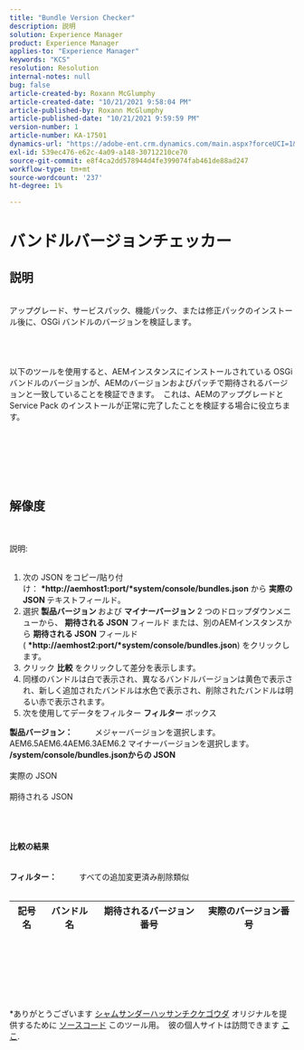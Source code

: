 ```yaml
---
title: "Bundle Version Checker"
description: 説明
solution: Experience Manager
product: Experience Manager
applies-to: "Experience Manager"
keywords: "KCS"
resolution: Resolution
internal-notes: null
bug: false
article-created-by: Roxann McGlumphy
article-created-date: "10/21/2021 9:58:04 PM"
article-published-by: Roxann McGlumphy
article-published-date: "10/21/2021 9:59:59 PM"
version-number: 1
article-number: KA-17501
dynamics-url: "https://adobe-ent.crm.dynamics.com/main.aspx?forceUCI=1&pagetype=entityrecord&etn=knowledgearticle&id=101541f5-b932-ec11-b6e5-000d3a5ba97a"
exl-id: 539ec476-e62c-4a09-a148-30712210ce70
source-git-commit: e8f4ca2dd578944d4fe399074fab461de88ad247
workflow-type: tm+mt
source-wordcount: '237'
ht-degree: 1%

---
```


# バンドルバージョンチェッカー

## 説明

<br>アップグレード、サービスパック、機能パック、または修正パックのインストール後に、OSGi バンドルのバージョンを検証します。<br><br><br><br><br>以下のツールを使用すると、AEMインスタンスにインストールされている OSGi バンドルのバージョンが、AEMのバージョンおよびパッチで期待されるバージョンと一致していることを検証できます。  これは、AEMのアップグレードと Service Pack のインストールが正常に完了したことを検証する場合に役立ちます。<br><br><br><br><br><br><br>

## 解像度

<br><br>説明:<br><br>
1. 次の JSON をコピー/貼り付け： <b>*http://aemhost1:port/*system/console/bundles.json</b> から <b>実際の JSON </b>テキストフィールド。
2. 選択 <b>製品バージョン </b>および <b>マイナーバージョン</b> 2 つのドロップダウンメニューから、 <b>期待される JSON</b> フィールド<b> </b>または、別のAEMインスタンスから <b>期待される JSON </b>フィールド ( <b>*http://aemhost2:port/*system/console/bundles.json</b>) をクリックします。
3. クリック <b>比較</b> をクリックして差分を表示します。
4. 同様のバンドルは白で表示され、異なるバンドルバージョンは黄色で表示され、新しく追加されたバンドルは水色で表示され、削除されたバンドルは明るい赤で表示されます。
5. 次を使用してデータをフィルター <b>フィルター</b> ボックス

<b>製品バージョン：</b>          メジャーバージョンを選択します。AEM6.5AEM6.4AEM6.3AEM6.2 マイナーバージョンを選択します。
<b>/system/console/bundles.jsonからの JSON</b><br><br>実際の JSON <br><br>期待される JSON <br>
<br> <br><br><br><b>比較の結果</b><br><br> <br><b>フィルター：</b>          すべての追加変更済み削除類似     <br><br>

| 記号名 | バンドル名 | 期待されるバージョン番号 | 実際のバージョン番号 |
| --- | --- | --- | --- |

<br><br><br><br> <br><br>




\*ありがとうございます [シャムサンダーハッサンチクケゴウダ](https://www.linkedin.com/in/sham-sundar-hassan-chikkegowda-6b03a517) オリジナルを提供するために [ソースコード](https://github.com/Schikkeg/schikkeg.github.io/blob/master/tools/coi.html) このツール用。  彼の個人サイトは訪問できます [ここ](http://www.aemstuff.com/).
